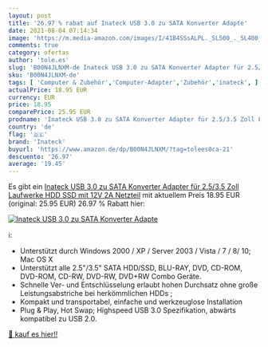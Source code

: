 ```yaml
---
layout: post
title: '26.97 % rabat auf Inateck USB 3.0 zu SATA Konverter Adapte'
date: 2021-08-04 07:14:34
image: 'https://m.media-amazon.com/images/I/41B4SSsALPL._SL500_._SL400_.jpg'
comments: true
category: ofertas
author: 'tole.es'
slug: 'B00N4JLNXM-de Inateck USB 3.0 zu SATA Konverter Adapter für 2.5/3.5 Zoll...'
sku: 'B00N4JLNXM-de'
tags: [ 'Computer & Zubehör','Computer-Adapter','Zubehör','inateck', ]
actualPrice: 18.95 EUR
currency: EUR
price: 18.95
comparePrice: 25.95 EUR
prodname: 'Inateck USB 3.0 zu SATA Konverter Adapter für 2.5/3.5 Zoll Laufwerke HDD SSD mit 12V 2A Netzteil'
country: 'de'
flag: '🇩🇪'
brand: 'Inateck'
buyurl: 'https://www.amazon.de/dp/B00N4JLNXM/?tag=tolees0ca-21'
descuento: '26.97'
average: '19.45'
---
```


Es gibt ein [Inateck USB 3.0 zu SATA Konverter Adapter für 2.5/3.5 Zoll Laufwerke HDD SSD mit 12V 2A Netzteil](https://www.amazon.de/dp/B00N4JLNXM/?tag=tolees0ca-21) mit aktuellem Preis 18.95 EUR (original: 25.95 EUR) 26.97 % Rabatt hier:

[![Inateck USB 3.0 zu SATA Konverter Adapte](https://m.media-amazon.com/images/I/41B4SSsALPL._SL500_._SL400_.jpg)](https://www.amazon.de/dp/B00N4JLNXM/?tag=tolees0ca-21)

ℹ️:

- Unterstützt durch Windows 2000 / XP / Server 2003 / Vista / 7 / 8/ 10; Mac OS X
- Unterstützt alle 2.5"/3.5" SATA HDD/SSD, BLU-RAY, DVD, CD-ROM, DVD-ROM, CD-RW, DVD-RW, DVD+RW Combo Geräte.
- Schnelle Ver- und Entschlüsselung erlaubt hohen Durchsatz ohne große Leistungsabstriche bei herkömmlichen HDDs ;
- Kompakt und transportabel, einfache und werkzeuglose Installation
- Plug & Play, Hot Swap; Highspeed USB 3.0 Spezifikation, abwärts kompatibel zu USB 2.0.

[🛒 kauf es hier!!](https://www.amazon.de/dp/B00N4JLNXM/?tag=tolees0ca-21)

